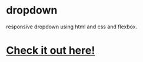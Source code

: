 # dropdown
responsive dropdown using html and css and flexbox.
<br>

# [Check it out here!](https://vaishnavimudaliar.github.io/dropdown/)
